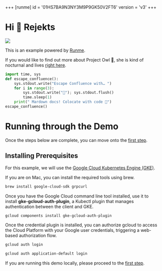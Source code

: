 +++
[runme]
id = '01HS7BA9N3NY3M9P9GK50V2FT6'
version = 'v3'
+++

# Hi 👋 Rejekts

[![](https://badgen.net/badge/Run%20with/Runme/5B3ADF?icon=https://runme.dev/img/logo.svg)](https://runme.dev/api/runme?repository=git%40github.com%3Astateful%2Frejekts-eu-2024.git&fileToOpen=README.md&command=demo&cell=0)

This is an example powered by [Runme](https://runme.dev/).

If you would like to find out more about Project Owl 🦉, she is kind of nocturnal and lives [right here](https://github.com/stateful/runme/blob/main/internal/owl/README.md).

```python {"id":"01HS86N20MC53XVFSJWAN6S4F8","name":"escape-confluence"}
import time, sys
def escape_confluence():
    sys.stdout.write("Escape Confluence with… ")
    for i in range(3):
        sys.stdout.write("🥁"); sys.stdout.flush()
        time.sleep(1)
    print(" Mardown docs! Colocate with code 🎉")
escape_confluence()
```

# Running through the Demo

Once the steps below are complete, you can move onto
the [first step](docs/gapless.md).

## Installing Prerequisites

For this example, we will use the
[Google Cloud Kubernetes Engine (GKE)](https://cloud.google.com/kubernetes-engine).

If you are on Mac, you can install the required tools using brew.

```sh {"id":"01HMEBG1F55H9E2X46R47A8R7Q","name":"macos-deps"}
brew install google-cloud-sdk grpcurl
```

Once you have the Google Cloud command line tool installed, use it to install
**gke-gcloud-auth-plugin**, a Kubectl plugin that manages authentication between
the client and GKE.

```sh {"id":"01HMEBG1F55H9E2X46RB7K4TT1","name":"gcloud-deps"}
gcloud components install gke-gcloud-auth-plugin
```

Once the credential plugin is installed, you can authorize gcloud to access the
Cloud Platform with your Google user credentials, triggering a web-based
authorization flow.

```sh {"id":"01HMEBG1F55H9E2X46RD8RAVB7","name":"gcloud-login"}
gcloud auth login
```

```sh {"id":"01HR4WS98SM6SYM7W16N454E1X","name":"gcloud-login-app-default"}
gcloud auth application-default login
```

If you are running this demo locally, please proceed to the
[first step](docs/gapless.md).
